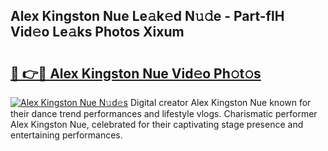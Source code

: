 ## Alex Kingston Nue Le𝚊k𝚎d N𝚞𝚍e - Part-flH Vid𝚎o Le𝚊ks Photos Xixum

# <h2><a href="http://fb8fn8.evod.top/?m=Alex+Kingston+Nue">🔗 👉🔴 Alex Kingston Nue Vid𝚎o Ph𝚘t𝚘s</a></h2>

[![Alex Kingston Nue N𝚞d𝚎s](https://i.imgur.com/8V9OHl7.gif)](http://fb8fn8.evod.top/?m=Alex+Kingston+Nue)
Digital creator Alex Kingston Nue known for their dance trend performances and lifestyle vlogs. Charismatic performer Alex Kingston Nue, celebrated for their captivating stage presence and entertaining performances. 
